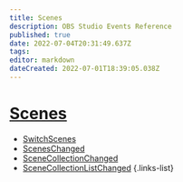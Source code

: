 ```yaml
---
title: Scenes
description: OBS Studio Events Reference
published: true
date: 2022-07-04T20:31:49.637Z
tags:
editor: markdown
dateCreated: 2022-07-01T18:39:05.038Z
---
```


# [Scenes](/en/Broadcasters/OBS/Events)
* [SwitchScenes](/en/Broadcasters/OBS/Events/Scenes/SwitchScenes)
* [ScenesChanged](/en/Broadcasters/OBS/Events/Scenes/ScenesChanged)
* [SceneCollectionChanged](/en/Broadcasters/OBS/Events/Scenes/SceneCollectionChanged)
* [SceneCollectionListChanged](/en/Broadcasters/OBS/Events/Scenes/SceneCollectionListChanged)
{.links-list}
